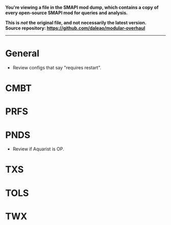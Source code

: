 **You're viewing a file in the SMAPI mod dump, which contains a copy of every open-source SMAPI mod
for queries and analysis.**

**This is _not_ the original file, and not necessarily the latest version.**  
**Source repository: https://github.com/daleao/modular-overhaul**

----

# General

* Review configs that say "requires restart".

# CMBT

# PRFS

# PNDS

* Review if Aquarist is OP.

# TXS

# TOLS

# TWX
